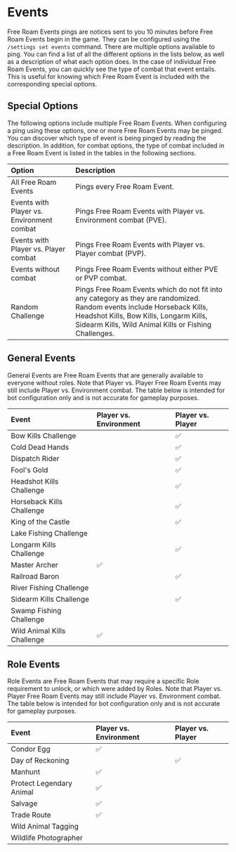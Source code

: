 # Events

Free Roam Events pings are notices sent to you 10 minutes before Free Roam Events begin in the game. They can be configured using the `/settings set events` command. There are multiple options
available to ping. You can find a list of all the different options in the lists below, as well as a description of what each option does. In the case of individual Free Roam Events, you can quickly
see the type of combat that event entails. This is useful for knowing which Free Roam Event is included with the corresponding special options.

## Special Options

The following options include multiple Free Roam Events. When configuring a ping using these options, one or more Free Roam Events may be pinged. You can discover which type of event is being pinged
by reading the description. In addition, for combat options, the type of combat included in a Free Roam Event is listed in the tables in the following sections.

| Option                                    | Description                                                                                                                                                                                                                |
| :---------------------------------------- | :------------------------------------------------------------------------------------------------------------------------------------------------------------------------------------------------------------------------- |
| All Free Roam Events                      | Pings every Free Roam Event.                                                                                                                                                                                               |
| Events with Player vs. Environment combat | Pings Free Roam Events with Player vs. Environment combat (PVE).                                                                                                                                                           |
| Events with Player vs. Player combat      | Pings Free Roam Events with Player vs. Player combat (PVP).                                                                                                                                                                |
| Events without combat                     | Pings Free Roam Events without either PVE or PVP combat.                                                                                                                                                                   |
| Random Challenge                          | Pings Free Roam Events which do not fit into any category as they are randomized. Random events include Horseback Kills, Headshot Kills, Bow Kills, Longarm Kills, Sidearm Kills, Wild Animal Kills or Fishing Challenges. |

## General Events

General Events are Free Roam Events that are generally available to everyone without roles. Note that Player vs. Player Free Roam Events may still include Player vs. Environment combat. The table
below is intended for bot configuration only and is not accurate for gameplay purposes.

| Event                       | Player vs. Environment | Player vs. Player |
| :-------------------------- | :--------------------- | :---------------- |
| Bow Kills Challenge         |                        | ✅                |
| Cold Dead Hands             |                        | ✅                |
| Dispatch Rider              |                        | ✅                |
| Fool's Gold                 |                        | ✅                |
| Headshot Kills Challenge    |                        | ✅                |
| Horseback Kills Challenge   |                        | ✅                |
| King of the Castle          |                        | ✅                |
| Lake Fishing Challenge      |                        |                   |
| Longarm Kills Challenge     |                        | ✅                |
| Master Archer               | ✅                     |                   |
| Railroad Baron              |                        | ✅                |
| River Fishing Challenge     |                        |                   |
| Sidearm Kills Challenge     |                        | ✅                |
| Swamp Fishing Challenge     |                        |                   |
| Wild Animal Kills Challenge | ✅                     |                   |

## Role Events

Role Events are Free Roam Events that may require a specific Role requirement to unlock, or which were added by Roles. Note that Player vs. Player Free Roam Events may still include Player vs.
Environment combat. The table below is intended for bot configuration only and is not accurate for gameplay purposes.

| Event                    | Player vs. Environment | Player vs. Player |
| :----------------------- | :--------------------- | :---------------- |
| Condor Egg               | ✅                     |                   |
| Day of Reckoning         |                        | ✅                |
| Manhunt                  | ✅                     |                   |
| Protect Legendary Animal | ✅                     |                   |
| Salvage                  | ✅                     |                   |
| Trade Route              | ✅                     |                   |
| Wild Animal Tagging      |                        |                   |
| Wildlife Photographer    |                        |                   |
